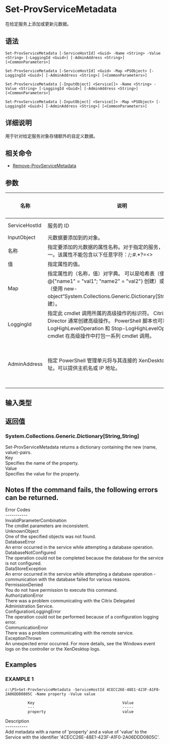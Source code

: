 # Set-ProvServiceMetadata

在给定服务上添加或更新元数据。

## 语法

    Set-ProvServiceMetadata [-ServiceHostId] <Guid> -Name <String> -Value <String> [-LoggingId <Guid>] [-AdminAddress <String>] [<CommonParameters>]
    
    Set-ProvServiceMetadata [-ServiceHostId] <Guid> -Map <PSObject> [-LoggingId <Guid>] [-AdminAddress <String>] [<CommonParameters>]
    
    Set-ProvServiceMetadata [-InputObject] <Service[]> -Name <String> -Value <String> [-LoggingId <Guid>] [-AdminAddress <String>] [<CommonParameters>]
    
    Set-ProvServiceMetadata [-InputObject] <Service[]> -Map <PSObject> [-LoggingId <Guid>] [-AdminAddress <String>] [<CommonParameters>]
    

## 详细说明

用于针对给定服务对象存储额外的自定义数据。

## 相关命令

- [Remove-ProvServiceMetadata](Remove-ProvServiceMetadata.html)

## 参数

| 名称            | 说明                                                                                                                                                                     | 是否必需？  | 管道输入                           | 默认值                                   |
| ------------- | ---------------------------------------------------------------------------------------------------------------------------------------------------------------------- | ------ | ------------------------------ | ------------------------------------- |
| ServiceHostId | 服务的 ID                                                                                                                                                                 | true   | true (ByValue, ByPropertyName) |                                       |
| InputObject   | 元数据要添加到的对象。                                                                                                                                                            | true   | true (ByValue)                 |                                       |
| 名称            | 指定要添加的元数据的属性名称。对于指定的服务，该属性必须唯一。该属性不能包含以下任意字符：\/;:#.*?=<>                                                                                                              | []()"' | true                           | false |                               |
| 值             | 指定属性的值。                                                                                                                                                                | true   | false                          |                                       |
| Map           | 指定属性的（名称，值）对字典。 可以是哈希表（使用 @{"name1" = "val1"; "name2" = "val2"} 创建）或字符串字典（使用 new-object“System.Collections.Generic.Dictionary[String,String]”创建）。                      | true   | true (ByValue)                 |                                       |
| LoggingId     | 指定此 cmdlet 调用所属的高级操作的标识符。 Citrix Studio 和 Director 通常创建高级操作。 PowerShell 脚本也可以借助 Start-LogHighLevelOperation 和 Stop-LogHighLevelOperation cmdlet 在高级操作中打包一系列 cmdlet 调用。 | false  | false                          |                                       |
| AdminAddress  | 指定 PowerShell 管理单元将与其连接的 XenDesktop 控制器的地址。可以提供主机名或 IP 地址。                                                                                                             | false  | false                          | Localhost。一旦有 cmdlet 提供了某个值，此值将变为默认值。 |

## 输入类型

### 

## 返回值

### System.Collections.Generic.Dictionary[String,String]  
Set-ProvServiceMetadata returns a dictionary containing the new (name, value)-pairs.  
Key <string>  
Specifies the name of the property.  
Value <string>  
Specifies the value for the property.

## Notes If the command fails, the following errors can be returned.  
Error Codes  
\---\---\-----  
InvalidParameterCombination  
The cmdlet parameters are inconsistent.  
UnknownObject  
One of the specified objects was not found.  
DatabaseError  
An error occurred in the service while attempting a database operation.  
DatabaseNotConfigured  
The operation could not be completed because the database for the service is not configured.  
DataStoreException  
An error occurred in the service while attempting a database operation - communication with the database failed for various reasons.  
PermissionDenied  
You do not have permission to execute this command.  
AuthorizationError  
There was a problem communicating with the Citrix Delegated Administration Service.  
ConfigurationLoggingError  
The operation could not be performed because of a configuration logging error.  
CommunicationError  
There was a problem communicating with the remote service.  
ExceptionThrown  
An unexpected error occurred. For more details, see the Windows event logs on the controller or the XenDesktop logs.

## Examples

### EXAMPLE 1

    c:\PS>Set-ProvServiceMetadata -ServiceHostId 4CECC26E-48E1-423F-A1F0-2A06DDD0805C -Name property -Value value
    
              Key                                       Value
              ---                                       -----
              property                                  value
    

Description  
\---\---\-----  
Add metadata with a name of 'property' and a value of 'value' to the Service with the identifier '4CECC26E-48E1-423F-A1F0-2A06DDD0805C'.